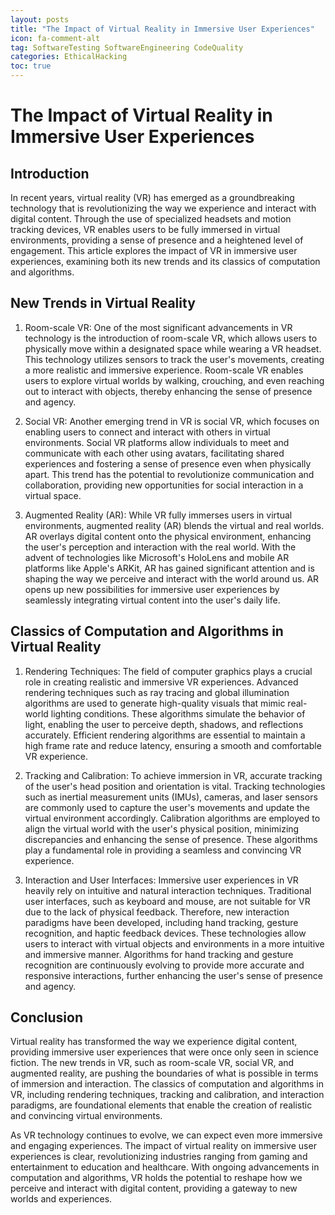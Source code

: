 ```yaml
---
layout: posts
title: "The Impact of Virtual Reality in Immersive User Experiences"
icon: fa-comment-alt
tag: SoftwareTesting SoftwareEngineering CodeQuality
categories: EthicalHacking
toc: true
---
```



# The Impact of Virtual Reality in Immersive User Experiences

## Introduction

In recent years, virtual reality (VR) has emerged as a groundbreaking technology that is revolutionizing the way we experience and interact with digital content. Through the use of specialized headsets and motion tracking devices, VR enables users to be fully immersed in virtual environments, providing a sense of presence and a heightened level of engagement. This article explores the impact of VR in immersive user experiences, examining both its new trends and its classics of computation and algorithms.

## New Trends in Virtual Reality

1. Room-scale VR: One of the most significant advancements in VR technology is the introduction of room-scale VR, which allows users to physically move within a designated space while wearing a VR headset. This technology utilizes sensors to track the user's movements, creating a more realistic and immersive experience. Room-scale VR enables users to explore virtual worlds by walking, crouching, and even reaching out to interact with objects, thereby enhancing the sense of presence and agency.

2. Social VR: Another emerging trend in VR is social VR, which focuses on enabling users to connect and interact with others in virtual environments. Social VR platforms allow individuals to meet and communicate with each other using avatars, facilitating shared experiences and fostering a sense of presence even when physically apart. This trend has the potential to revolutionize communication and collaboration, providing new opportunities for social interaction in a virtual space.

3. Augmented Reality (AR): While VR fully immerses users in virtual environments, augmented reality (AR) blends the virtual and real worlds. AR overlays digital content onto the physical environment, enhancing the user's perception and interaction with the real world. With the advent of technologies like Microsoft's HoloLens and mobile AR platforms like Apple's ARKit, AR has gained significant attention and is shaping the way we perceive and interact with the world around us. AR opens up new possibilities for immersive user experiences by seamlessly integrating virtual content into the user's daily life.

## Classics of Computation and Algorithms in Virtual Reality

1. Rendering Techniques: The field of computer graphics plays a crucial role in creating realistic and immersive VR experiences. Advanced rendering techniques such as ray tracing and global illumination algorithms are used to generate high-quality visuals that mimic real-world lighting conditions. These algorithms simulate the behavior of light, enabling the user to perceive depth, shadows, and reflections accurately. Efficient rendering algorithms are essential to maintain a high frame rate and reduce latency, ensuring a smooth and comfortable VR experience.

2. Tracking and Calibration: To achieve immersion in VR, accurate tracking of the user's head position and orientation is vital. Tracking technologies such as inertial measurement units (IMUs), cameras, and laser sensors are commonly used to capture the user's movements and update the virtual environment accordingly. Calibration algorithms are employed to align the virtual world with the user's physical position, minimizing discrepancies and enhancing the sense of presence. These algorithms play a fundamental role in providing a seamless and convincing VR experience.

3. Interaction and User Interfaces: Immersive user experiences in VR heavily rely on intuitive and natural interaction techniques. Traditional user interfaces, such as keyboard and mouse, are not suitable for VR due to the lack of physical feedback. Therefore, new interaction paradigms have been developed, including hand tracking, gesture recognition, and haptic feedback devices. These technologies allow users to interact with virtual objects and environments in a more intuitive and immersive manner. Algorithms for hand tracking and gesture recognition are continuously evolving to provide more accurate and responsive interactions, further enhancing the user's sense of presence and agency.

## Conclusion

Virtual reality has transformed the way we experience digital content, providing immersive user experiences that were once only seen in science fiction. The new trends in VR, such as room-scale VR, social VR, and augmented reality, are pushing the boundaries of what is possible in terms of immersion and interaction. The classics of computation and algorithms in VR, including rendering techniques, tracking and calibration, and interaction paradigms, are foundational elements that enable the creation of realistic and convincing virtual environments.

As VR technology continues to evolve, we can expect even more immersive and engaging experiences. The impact of virtual reality on immersive user experiences is clear, revolutionizing industries ranging from gaming and entertainment to education and healthcare. With ongoing advancements in computation and algorithms, VR holds the potential to reshape how we perceive and interact with digital content, providing a gateway to new worlds and experiences.